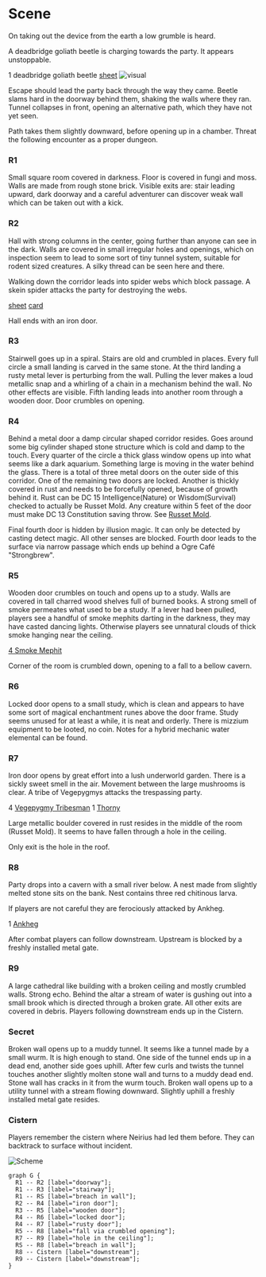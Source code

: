 # Scene

On taking out the device from the earth a low grumble is heard.

A deadbridge goliath beetle is charging towards the party. It appears unstoppable.

1 deadbridge goliath beetle
[sheet](https://www.dndbeyond.com/monsters/triceratops)
![visual](https://66.media.tumblr.com/cec9d1fe16e06c2ac2fec54c00da61c8/tumblr_nhm29zZRgb1qco59jo1_1280.jpg)

Escape should lead the party back through the way they came.
Beetle slams hard in the doorway behind them, shaking the walls where they ran.
Tunnel collapses in front, opening an alternative path, which they have not yet seen.

Path takes them slightly downward, before opening up in a chamber. Threat the following encounter as
a proper dungeon.

### R1

Small square room covered in darkness. Floor is covered in fungi and moss.
Walls are made from rough stone brick. Visible exits are: stair leading upward,
dark doorway and a careful adventurer can discover weak wall which can be taken
out with a kick.

### R2

Hall with strong columns in the center, going further than anyone can see in the dark.
Walls are covered in small irregular holes and openings, which on inspection seem to lead
to some sort of tiny tunnel system, suitable for rodent sized creatures. A silky thread
can be seen here and there.

Walking down the corridor leads into spider webs which block passage. A skein spider
attacks the party for destroying the webs.

[sheet](https://www.dndbeyond.com/monsters/giant-spider)
[card](https://www.amazon.com/Magic-Gathering-Hatchery-Spider-Ravnica/dp/B07HKSLBRN)

Hall ends with an iron door.

### R3

Stairwell goes up in a spiral. Stairs are old and crumbled in places. Every
full circle a small landing is carved in the same stone. At the third landing
a rusty metal lever is perturbing from the wall. Pulling the lever makes a loud
metallic snap and a whirling of a chain in a mechanism behind the wall. No other
effects are visible. Fifth landing leads into another room through a wooden door.
Door crumbles on opening.

### R4

Behind a metal door a damp circular shaped corridor resides. Goes around some
big cylinder shaped stone structure which is cold and damp to the touch. Every
quarter of the circle a thick glass window opens up into what seems like a dark
aquarium. Something large is moving in the water behind the glass. There is a
total of three metal doors on the outer side of this corridor. One of the
remaining two doors are locked. Another is thickly covered in rust and needs to be
forcefully opened, because of growth behind it.
Rust can be DC 15 Intelligence(Nature) or Wisdom(Survival) checked to actually
be Russet Mold. Any creature within 5 feet of the door must make DC 13
Constitution saving throw. See [Russet Mold](https://www.dndbeyond.com/monsters/vegepygmy).

Final fourth door is hidden by illusion magic. It can only be detected by
casting detect magic. All other senses are blocked. Fourth door leads to the
surface via narrow passage which ends up behind a Ogre Café "Strongbrew".

### R5

Wooden door crumbles on touch and opens up to a study. Walls are covered in
tall charred wood shelves full of burned books. A strong smell of smoke
permeates what used to be a study. If a lever had been pulled, players see a
handful of smoke mephits darting in the darkness, they may have casted dancing
lights. Otherwise players see unnatural clouds of thick smoke hanging near the
ceiling.

[4 Smoke Mephit](https://www.dndbeyond.com/monsters/smoke-mephit)

Corner of the room is crumbled down, opening to a fall to a bellow cavern.

### R6

Locked door opens to a small study, which is clean and appears to have some
sort of magical enchantment runes above the door frame. Study seems unused for at least a while,
it is neat and orderly. There is mizzium equipment to be looted, no coin. Notes for a hybrid mechanic
water elemental can be found.

### R7

Iron door opens by great effort into a lush underworld garden. There is a sickly sweet smell in the air.
Movement between the large mushrooms is clear. A tribe of Vegepygmys attacks the trespassing party.

4 [Vegepygmy Tribesman](https://www.dndbeyond.com/monsters/vegepygmy)
1 [Thorny](https://www.dndbeyond.com/monsters/thorny)

Large metallic boulder covered in rust resides in the middle of the room (Russet Mold). It seems to have fallen through a hole
in the ceiling.

Only exit is the hole in the roof.

### R8

Party drops into a cavern with a small river below. A nest made from slightly melted stone sits on the bank.
Nest contains three red chitinous larva.

If players are not careful they are ferociously attacked by Ankheg.

1 [Ankheg](https://www.dndbeyond.com/monsters/ankheg)

After combat players can follow downstream. Upstream is blocked by a freshly installed metal gate.

### R9

A large cathedral like building with a broken ceiling and mostly crumbled
walls. Strong echo. Behind the altar a stream of water is gushing out into a
small brook which is directed through a broken grate. All other exits are
covered in debris. Players following downstream ends up in the Cistern.

### Secret

Broken wall opens up to a muddy tunnel. It seems like a tunnel made by a small
wurm. It is high enough to stand. One side of the tunnel ends up in a dead
end, another side goes uphill. After few curls and twists the tunnel touches
another slightly molten stone wall and turns to a muddy dead end. Stone wall
has cracks in it from the wurm touch. Broken wall opens up to a utility tunnel
with a stream flowing downward. Slightly uphill a freshly installed metal gate
resides.

### Cistern

Players remember the cistern where Neirius had led them before. They can backtrack to surface without incident.

![Scheme](https://g.gravizo.com/svg?%20%20graph%20G%20%7B%0A%20%20%20%20R1%20--%20R2%20%5Blabel%3D%22doorway%22%5D%3B%0A%20%20%20%20R1%20--%20R3%20%5Blabel%3D%22stairway%22%5D%3B%0A%20%20%20%20R1%20--%20RS%20%5Blabel%3D%22breach%20in%20wall%22%5D%3B%0A%0A%20%20%20%20R2%20--%20R4%20%5Blabel%3D%22iron%20door%22%5D%3B%0A%0A%20%20%20%20R3%20--%20R5%20%5Blabel%3D%22wooden%20door%22%5D%3B%0A%0A%20%20%20%20R4%20--%20R6%20%5Blabel%3D%22locked%20door%22%5D%3B%0A%20%20%20%20R4%20--%20R7%20%5Blabel%3D%22rusty%20door%22%5D%3B%0A%0A%20%20%20%20R5%20--%20R8%20%5Blabel%3D%22fall%20via%20crumbled%20opening%22%5D%3B%0A%0A%20%20%20%20R7%20--%20R9%20%5Blabel%3D%22hole%20in%20the%20ceiling%22%5D%3B%0A%0A%20%20%20%20RS%20--%20R8%20%5Blabel%3D%22breach%20in%20wall%22%5D%3B%0A%0A%20%20%20%20R8%20--%20Cistern%20%5Blabel%3D%22downstream%22%5D%3B%0A%20%20%20%20R9%20--%20Cistern%20%5Blabel%3D%22downstream%22%5D%3B%0A%20%20%7D%0A)

    graph G {
      R1 -- R2 [label="doorway"];
      R1 -- R3 [label="stairway"];
      R1 -- RS [label="breach in wall"];
      R2 -- R4 [label="iron door"];
      R3 -- R5 [label="wooden door"];
      R4 -- R6 [label="locked door"];
      R4 -- R7 [label="rusty door"];
      R5 -- R8 [label="fall via crumbled opening"];
      R7 -- R9 [label="hole in the ceiling"];
      RS -- R8 [label="breach in wall"];
      R8 -- Cistern [label="downstream"];
      R9 -- Cistern [label="downstream"];
    }

